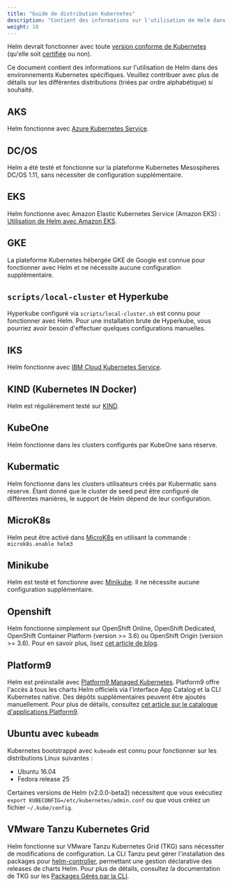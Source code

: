 ```yaml
---
title: "Guide de distribution Kubernetes"
description: "Contient des informations sur l'utilisation de Helm dans des environnements Kubernetes spécifiques."
weight: 10
---
```


Helm devrait fonctionner avec toute [version conforme de Kubernetes](https://github.com/cncf/k8s-conformance) (qu'elle soit [certifiée](https://www.cncf.io/certification/software-conformance/) ou non).

Ce document contient des informations sur l'utilisation de Helm dans des environnements Kubernetes spécifiques. Veuillez contribuer avec plus de détails sur les différentes distributions (triées par ordre alphabétique) si souhaité.


## AKS

Helm fonctionne avec [Azure Kubernetes Service](https://docs.microsoft.com/en-us/azure/aks/kubernetes-helm).

## DC/OS

Helm a été testé et fonctionne sur la plateforme Kubernetes Mesospheres DC/OS 1.11, sans nécessiter de configuration supplémentaire.

## EKS

Helm fonctionne avec Amazon Elastic Kubernetes Service (Amazon EKS) : [Utilisation de Helm avec Amazon EKS](https://docs.aws.amazon.com/eks/latest/userguide/helm.html).

## GKE

La plateforme Kubernetes hébergée GKE de Google est connue pour fonctionner avec Helm et ne nécessite aucune configuration supplémentaire.

## `scripts/local-cluster` et Hyperkube

Hyperkube configuré via `scripts/local-cluster.sh` est connu pour fonctionner avec Helm. Pour une installation brute de Hyperkube, vous pourriez avoir besoin d'effectuer quelques configurations manuelles.

## IKS

Helm fonctionne avec [IBM Cloud Kubernetes Service](https://cloud.ibm.com/docs/containers?topic=containers-helm).

## KIND (Kubernetes IN Docker)

Helm est régulièrement testé sur [KIND](https://github.com/kubernetes-sigs/kind).

## KubeOne

Helm fonctionne dans les clusters configurés par KubeOne sans réserve.

## Kubermatic

Helm fonctionne dans les clusters utilisateurs créés par Kubermatic sans réserve. Étant donné que le cluster de seed peut être configuré de différentes manières, le support de Helm dépend de leur configuration.

## MicroK8s

Helm peut être activé dans [MicroK8s](https://microk8s.io) en utilisant la commande :
`microk8s.enable helm3`

## Minikube

Helm est testé et fonctionne avec [Minikube](https://github.com/kubernetes/minikube). Il ne nécessite aucune configuration supplémentaire.

## Openshift

Helm fonctionne simplement sur OpenShift Online, OpenShift Dedicated, OpenShift Container Platform (version >= 3.6) ou OpenShift Origin (version >= 3.6). Pour en savoir plus, lisez [cet article de blog](https://blog.openshift.com/getting-started-helm-openshift/).

## Platform9

Helm est préinstallé avec [Platform9 Managed Kubernetes](https://platform9.com/managed-kubernetes/?utm_source=helm_distro_notes). Platform9 offre l'accès à tous les charts Helm officiels via l'interface App Catalog et la CLI Kubernetes native. Des dépôts supplémentaires peuvent être ajoutés manuellement. Pour plus de détails, consultez [cet article sur le catalogue d'applications Platform9](https://platform9.com/support/deploying-kubernetes-apps-platform9-managed-kubernetes/?utm_source=helm_distro_notes).

## Ubuntu avec `kubeadm`

Kubernetes bootstrappé avec `kubeadm` est connu pour fonctionner sur les distributions Linux suivantes :

- Ubuntu 16.04
- Fedora release 25

Certaines versions de Helm (v2.0.0-beta2) nécessitent que vous exécutiez `export KUBECONFIG=/etc/kubernetes/admin.conf` ou que vous créiez un fichier `~/.kube/config`.

## VMware Tanzu Kubernetes Grid

Helm fonctionne sur VMware Tanzu Kubernetes Grid (TKG) sans nécessiter de modifications de configuration. La CLI Tanzu peut gérer l'installation des packages pour [helm-controller](https://fluxcd.io/flux/components/helm/), permettant une gestion déclarative des releases de charts Helm. Pour plus de détails, consultez la documentation de TKG sur les [Packages Gérés par la CLI](https://docs.vmware.com/en/VMware-Tanzu-Kubernetes-Grid/1.6/vmware-tanzu-kubernetes-grid-16/GUID-packages-user-managed-index.html#package-locations-and-dependencies-5).
